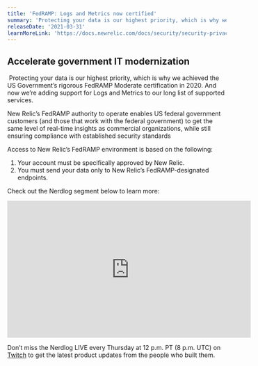```yaml
---
title: 'FedRAMP: Logs and Metrics now certified'
summary: 'Protecting your data is our highest priority, which is why we achieved the US Government’s rigorous FedRAMP Moderate certification in 2020. And now we’re adding support for Logs and Metrics to our long list of supported services.'
releaseDate: '2021-03-31'
learnMoreLink: 'https://docs.newrelic.com/docs/security/security-privacy/compliance/fedramp-compliant-endpoints/'
---
```

## Accelerate government IT modernization
​
Protecting your data is our highest priority, which is why we achieved the US Government’s rigorous FedRAMP Moderate certification in 2020. And now we’re adding support for Logs and Metrics to our long list of supported services.
​

New Relic’s FedRAMP authority to operate enables US federal government customers (and those that work with the federal government) to get the same level of real-time insights as commercial organizations, while still ensuring compliance with established security standards
​

Access to New Relic’s FedRAMP environment is based on the following:
​

1. Your account must be specifically approved by New Relic.
2. You must send your data only to New Relic’s FedRAMP-designated endpoints.

Check out the Nerdlog segment below to learn more:

<iframe width="560" height="315" src="https://www.youtube.com/embed/7rS6_Pl2HJM" title="YouTube video player" frameborder="0" allow="accelerometer; autoplay; clipboard-write; encrypted-media; gyroscope; picture-in-picture" allowfullscreen></iframe>

Don’t miss the Nerdlog LIVE every Thursday at 12 p.m. PT (8 p.m. UTC) on [Twitch](https://www.twitch.tv/new_relic) to get the latest product updates from the people who built them.
